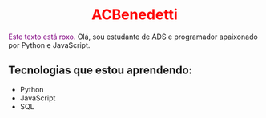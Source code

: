 <h1 align="center"><font color="red"> ACBenedetti </h1></font>


<font color="purple">Este texto está roxo.</font> 
Olá, sou estudante de ADS e programador apaixonado por Python e JavaScript.

## Tecnologias que estou aprendendo:
- Python
- JavaScript
- SQL

